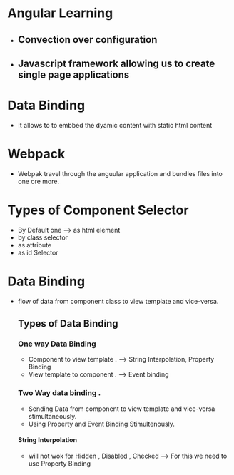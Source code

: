 # Angular Learning
- ## Convection over configuration
- ## Javascript framework allowing us to create single page applications

# Data Binding 
 - It  allows to to embbed the dyamic content  with static html content

# Webpack 
 - Webpak travel through the anguular application and bundles files into one ore more.

# Types of Component Selector 
 - By Default one --> as html element
 - by class selector
 - as attribute 
 - as id Selector

# Data Binding
- flow of data from component class to view template and vice-versa.

  ## Types of Data Binding 
  ### One way Data Binding 
     - Component to view template . --> String Interpolation, Property Binding
     - View template to component . --> Event binding

  ### Two Way data binding .
    - Sending Data from component to view template and vice-versa stimultaneously.
    - Using Property and Event Binding Stimultenously.
  
  #### String Interpolation 
    - will not wok for Hidden , Disabled , Checked --> For this we need to use Property Binding
      
    



  

